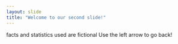 ```yaml
---
layout: slide
title: "Welcome to our second slide!"
---
```

facts and statistics used are fictional
Use the left arrow to go back!
